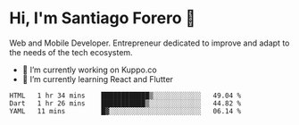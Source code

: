 # Hi, I'm Santiago Forero 👋
Web and Mobile Developer. Entrepreneur dedicated to improve and adapt to the needs of the tech ecosystem.

- 🔭 I’m currently working on Kuppo.co
- 🌱 I’m currently learning React and Flutter
<!--START_SECTION:waka-->
```text
HTML   1 hr 34 mins    ████████████▒░░░░░░░░░░░░   49.04 % 
Dart   1 hr 26 mins    ███████████▒░░░░░░░░░░░░░   44.82 % 
YAML   11 mins         █▓░░░░░░░░░░░░░░░░░░░░░░░   06.14 % 
```
<!--END_SECTION:waka-->
